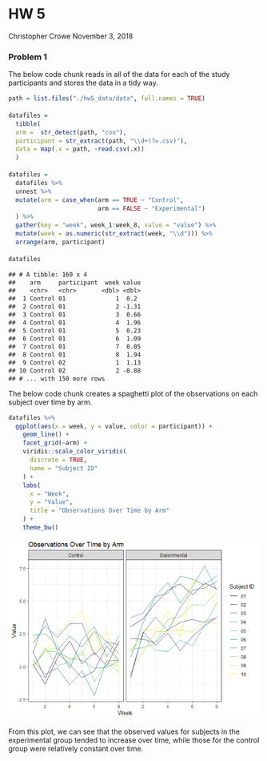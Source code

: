 HW 5
================
Christopher Crowe
November 3, 2018

### Problem 1

The below code chunk reads in all of the data for each of the study participants and stores the data in a tidy way.

``` r
path = list.files("./hw5_data/data", full.names = TRUE)

datafiles = 
  tibble(
  arm =  str_detect(path, "con"),
  participant = str_extract(path, "\\d+(?=.csv)"),
  data = map(.x = path, ~read.csv(.x))
  )

datafiles =
  datafiles %>% 
  unnest %>% 
  mutate(arm = case_when(arm == TRUE ~ "Control",
                         arm == FALSE ~ "Experimental")
  ) %>% 
  gather(key = "week", week_1:week_8, value = "value") %>% 
  mutate(week = as.numeric(str_extract(week, "\\d"))) %>% 
  arrange(arm, participant)

datafiles
```

    ## # A tibble: 160 x 4
    ##    arm     participant  week value
    ##    <chr>   <chr>       <dbl> <dbl>
    ##  1 Control 01              1  0.2 
    ##  2 Control 01              2 -1.31
    ##  3 Control 01              3  0.66
    ##  4 Control 01              4  1.96
    ##  5 Control 01              5  0.23
    ##  6 Control 01              6  1.09
    ##  7 Control 01              7  0.05
    ##  8 Control 01              8  1.94
    ##  9 Control 02              1  1.13
    ## 10 Control 02              2 -0.88
    ## # ... with 150 more rows

The below code chunk creates a spaghetti plot of the observations on each subject over time by arm.

``` r
datafiles %>% 
  ggplot(aes(x = week, y = value, color = participant)) +
    geom_line() +
    facet_grid(~arm) +
    viridis::scale_color_viridis(
      discrete = TRUE,
      name = "Subject ID"
    ) +
    labs(
      x = "Week",
      y = "Value",
      title = "Observations Over Time by Arm"
    ) +
    theme_bw()
```

![](p8105_hw5_clc2229_files/figure-markdown_github/unnamed-chunk-2-1.png)

From this plot, we can see that the observed values for subjects in the experimental group tended to increase over time, while those for the control group were relatively constant over time.

